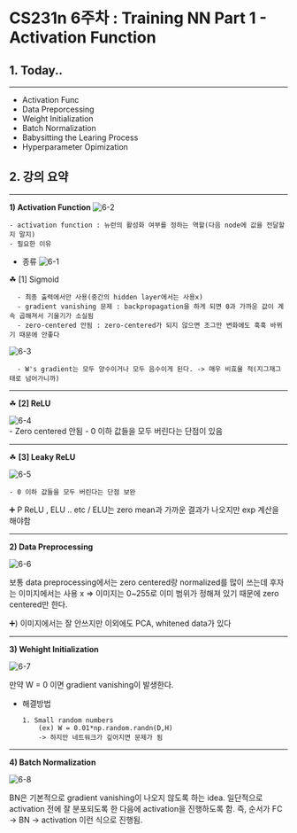 CS231n 6주차 : Training NN Part 1 - Activation Function
============

**1. Today..**
-----
--------------------------

   - Activation Func
   - Data Preporcessing
   - Weight Initialization
   - Batch Normalization
   - Babysitting the Learing Process
   - Hyperparameter Opimization


**2. 강의 요약**
-----
------------------

**1)  Activation Function**
![6-2](https://user-images.githubusercontent.com/66044830/129661335-8402a212-d985-4ba9-a973-e5f2a9c86771.JPG)

    - activation function : 뉴런의 활성화 여부를 정하는 역할(다음 node에 값을 전달할지 말지)
    - 필요한 이유



* 종류
![6-1](https://user-images.githubusercontent.com/66044830/129661282-ace055c5-ea5b-4e74-95db-f3a9011e6c57.JPG)


☘ [1] Sigmoid 
      
      - 최종 출력에서만 사용(중간의 hidden layer에서는 사용x)
      - gradient vanishing 문제 : backpropagation을 하게 되면 0과 가까운 값이 계속 곱해져서 기울기가 소실됨
      - zero-centered 안됨 : zero-centered가 되지 않으면 조그만 변화에도 훅훅 바뀌기 때문에 안좋다
  
![6-3](https://user-images.githubusercontent.com/66044830/129840382-2d0936d0-51d2-4da6-aad0-6b4f301ed5bd.JPG)

      - W's gradient는 모두 양수이거나 모두 음수이게 된다. -> 매우 비효율 적(지그재그 태로 넘어가니까)

------
☘ **[2] ReLU** 

![6-4](https://user-images.githubusercontent.com/66044830/129840384-b15d26ec-991e-4710-988d-cebd4d39ba0d.JPG)      
      - Zero centered 안됨
      - 0 이하 값들을 모두 버린다는 단점이 있음

---


☘ **[3] Leaky ReLU**

![6-5](https://user-images.githubusercontent.com/66044830/129840386-ba6902a6-ee5c-4bea-b4c1-53a4dc6ef75f.JPG)
      
    - 0 이하 값들을 모두 버린다는 단점 보완


➕ P ReLU , ELU .. etc / ELU는 zero mean과 가까운 결과가 나오지만 exp 계산을 해야함

--------------------------
**2) Data Preprocessing**

![6-6](https://user-images.githubusercontent.com/66044830/129840387-0c5aca1f-0d9b-4c24-a367-c0f2aece3ce8.JPG)

보통 data preprocessing에서는 zero centered랑 normalized를 많이 쓰는데 후자는 이미지에서는 사용 x => 이미지는 0~255로 이미 범위가 정해져 있기 때문에 zero centered만 한다.

➕) 이미지에서는 잘 안쓰지만 이외에도 PCA, whitened data가 있다

-----------------
**3) Wehight Initialization**

![6-7](https://user-images.githubusercontent.com/66044830/129840389-6c925c29-e12e-47c3-b929-c0e5dbf41a87.JPG)

만약 W = 0 이면 gradient vanishing이 발생한다.

* 해결방법
        
      1. Small random numbers
          (ex) W = 0.01*np.random.randn(D,H)
          -> 하지만 네트워크가 깊어지면 문제가 됨

-----------------
**4) Batch Normalization**

![6-8](https://user-images.githubusercontent.com/66044830/129840390-646ad1fd-6190-4137-a178-64ddcaf2c900.JPG)

BN은 기본적으로 gradient vanishing이 나오지 않도록 하는 idea. 일단적으로 activation 전에 잘 분포되도록 한 다음에 activation을 진행하도록 함. 즉, 순서가 FC -> BN -> activation 이런 식으로 진행됨.

